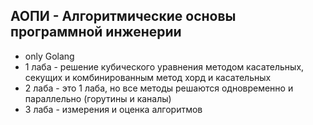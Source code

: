 ## АОПИ - Алгоритмические основы программной инженерии

* only Golang
* 1 лаба - решение кубического уравнения методом касательныx, секущих и комбинированным метод хорд и касательных
* 2 лаба - это 1 лаба, но все методы решаются одновременно и параллельно (горутины и каналы)
* 3 лаба - измерения и оценка алгоритмов
